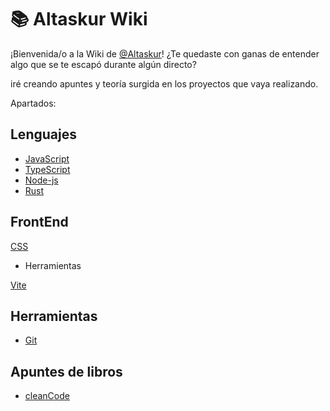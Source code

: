# 📚 Altaskur Wiki

¡Bienvenida/o a la Wiki de [@Altaskur](https://github.com/altaskur)!
¿Te quedaste con ganas de entender algo que se te escapó durante algún directo?

iré creando apuntes y teoría surgida en los proyectos que vaya realizando.

Apartados:

## Lenguajes

* [JavaScript](https://github.com/altaskur/Apuntes/blob/main/lenguajes/JavaScript/readme.md)
* [TypeScript](https://github.com/altaskur/Apuntes/blob/main/lenguajes/TypeScript/readme.md)
* [Node-js](https://github.com/altaskur/Apuntes/blob/main/lenguajes/Node/readme.md)
* [Rust](https://github.com/altaskur/Apuntes/blob/main/lenguajes/Rust/readme.md)

## FrontEnd

[CSS](https://github.com/altaskur/Apuntes/blob/main/FrontEnd/CSS/readme.md)

* Herramientas

[Vite](https://github.com/altaskur/Apuntes/blob/main/FrontEnd/Herramientas/vite.md)

## Herramientas

* [Git](https://github.com/altaskur/Apuntes/blob/main/Herramientas/Git.md)

## Apuntes de libros

* [cleanCode](https://github.com/altaskur/Apuntes/blob/main/Libros/cleanCode.md)

